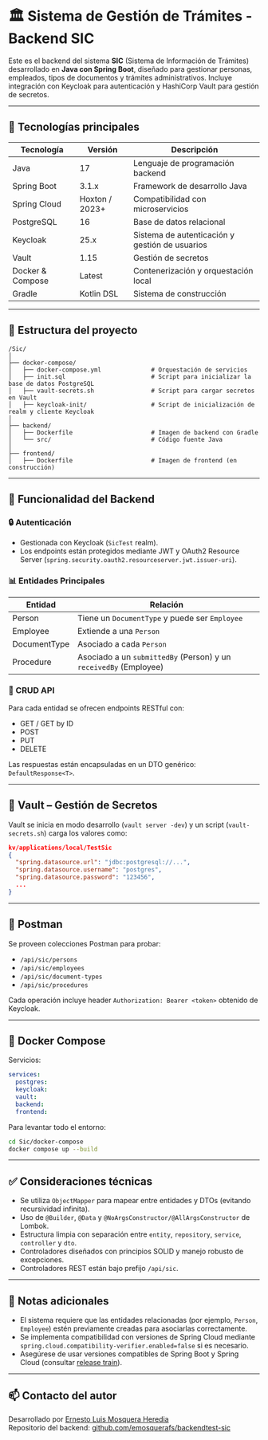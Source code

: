 # 🏛️ Sistema de Gestión de Trámites - Backend SIC

Este es el backend del sistema **SIC** (Sistema de Información de Trámites) desarrollado en **Java con Spring Boot**, diseñado para gestionar personas, empleados, tipos de documentos y trámites administrativos. Incluye integración con Keycloak para autenticación y HashiCorp Vault para gestión de secretos.

---

## 🚀 Tecnologías principales

| Tecnología       | Versión        | Descripción                                       |
|------------------|----------------|---------------------------------------------------|
| Java             | 17             | Lenguaje de programación backend                 |
| Spring Boot      | 3.1.x          | Framework de desarrollo Java                     |
| Spring Cloud     | Hoxton / 2023+ | Compatibilidad con microservicios                |
| PostgreSQL       | 16             | Base de datos relacional                         |
| Keycloak         | 25.x           | Sistema de autenticación y gestión de usuarios   |
| Vault            | 1.15           | Gestión de secretos                              |
| Docker & Compose | Latest         | Contenerización y orquestación local             |
| Gradle           | Kotlin DSL     | Sistema de construcción                          |

---

## 📁 Estructura del proyecto

```plaintext
/Sic/
│
├── docker-compose/
│   ├── docker-compose.yml              # Orquestación de servicios
│   ├── init.sql                        # Script para inicializar la base de datos PostgreSQL
│   ├── vault-secrets.sh                # Script para cargar secretos en Vault
│   ├── keycloak-init/                  # Script de inicialización de realm y cliente Keycloak
│
├── backend/
│   ├── Dockerfile                      # Imagen de backend con Gradle
│   └── src/                            # Código fuente Java
│
├── frontend/
│   ├── Dockerfile                      # Imagen de frontend (en construcción)
```

---

## 🧠 Funcionalidad del Backend

### 🔒 Autenticación
- Gestionada con Keycloak (`SicTest` realm).
- Los endpoints están protegidos mediante JWT y OAuth2 Resource Server (`spring.security.oauth2.resourceserver.jwt.issuer-uri`).

### 📊 Entidades Principales

| Entidad         | Relación                                         |
|------------------|--------------------------------------------------|
| Person           | Tiene un `DocumentType` y puede ser `Employee`  |
| Employee         | Extiende a una `Person`                         |
| DocumentType     | Asociado a cada `Person`                        |
| Procedure        | Asociado a un `submittedBy` (Person) y un `receivedBy` (Employee) |

### 🔄 CRUD API

Para cada entidad se ofrecen endpoints RESTful con:
- GET / GET by ID
- POST
- PUT
- DELETE

Las respuestas están encapsuladas en un DTO genérico: `DefaultResponse<T>`.

---

## 🔐 Vault – Gestión de Secretos

Vault se inicia en modo desarrollo (`vault server -dev`) y un script (`vault-secrets.sh`) carga los valores como:

```json
kv/applications/local/TestSic
{
  "spring.datasource.url": "jdbc:postgresql://...",
  "spring.datasource.username": "postgres",
  "spring.datasource.password": "123456",
  ...
}
```

---

## 🧪 Postman

Se proveen colecciones Postman para probar:
- `/api/sic/persons`
- `/api/sic/employees`
- `/api/sic/document-types`
- `/api/sic/procedures`

Cada operación incluye header `Authorization: Bearer <token>` obtenido de Keycloak.

---

## 🐳 Docker Compose

Servicios:

```yaml
services:
  postgres:
  keycloak:
  vault:
  backend:
  frontend:
```

Para levantar todo el entorno:

```bash
cd Sic/docker-compose
docker compose up --build
```

---

## ✅ Consideraciones técnicas

- Se utiliza `ObjectMapper` para mapear entre entidades y DTOs (evitando recursividad infinita).
- Uso de `@Builder`, `@Data` y `@NoArgsConstructor/@AllArgsConstructor` de Lombok.
- Estructura limpia con separación entre `entity`, `repository`, `service`, `controller` y `dto`.
- Controladores diseñados con principios SOLID y manejo robusto de excepciones.
- Controladores REST están bajo prefijo `/api/sic`.

---

## 📌 Notas adicionales

- El sistema requiere que las entidades relacionadas (por ejemplo, `Person`, `Employee`) estén previamente creadas para asociarlas correctamente.
- Se implementa compatibilidad con versiones de Spring Cloud mediante `spring.cloud.compatibility-verifier.enabled=false` si es necesario.
- Asegúrese de usar versiones compatibles de Spring Boot y Spring Cloud (consultar [release train](https://spring.io/projects/spring-cloud#overview)).

---

## 📫 Contacto del autor

Desarrollado por [Ernesto Luis Mosquera Heredia](https://github.com/emosquerafs)  
Repositorio del backend: [github.com/emosquerafs/backendtest-sic](https://github.com/emosquerafs/backendtest-sic)